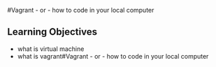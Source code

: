 #Vagrant - or - how to code in your local computer
## Learning Objectives
* what is virtual machine 
* what is vagrant#Vagrant - or - how to code in your local computer
